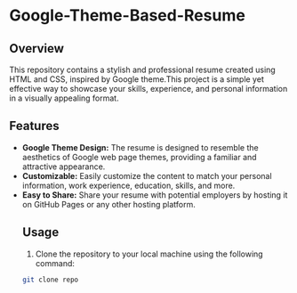 # Google-Theme-Based-Resume
## Overview
This repository contains a stylish and professional resume created using HTML and CSS, inspired by Google theme.This project is a simple yet effective way to showcase your skills, experience, and personal information in a visually appealing format.
## Features
* **Google Theme Design:** The resume is designed to resemble the aesthetics of Google web page themes, providing a familiar and attractive appearance.
* **Customizable:** Easily customize the content to match your personal information, work experience, education, skills, and more.
* **Easy to Share:** Share your resume with potential employers by hosting it on GitHub Pages or any other hosting platform.
  ## Usage
  1. Clone the repository to your local machine using the following command:
   ```bash
   git clone repo
   ```

     
     
